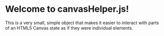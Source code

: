 # Welcome to canvasHelper.js!

This is a very small, simple object that makes it easier to interact with parts of an HTML5 Canvas state as if they were individual elements.
